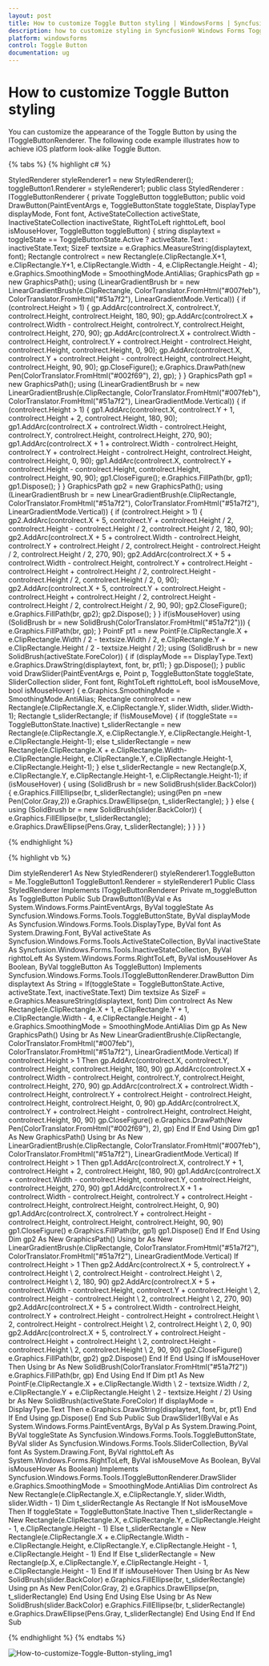 ```yaml
---
layout: post
title: How to customize Toggle Button styling | WindowsForms | Syncfusion®
description: how to customize styling in Syncfusion® Windows Forms Toggle Button control, its elements and more details.
platform: windowsforms
control: Toggle Button
documentation: ug
---
```


# How to customize Toggle Button styling

You can customize the appearance of the Toggle Button by using the IToggleButtonRenderer. The following code example illustrates how to achieve iOS platform look-alike Toggle Button.

{% tabs %}
{% highlight c# %}

StyledRenderer styleRenderer1 = new StyledRenderer();
toggleButton1.Renderer = styleRenderer1;
public class StyledRenderer : IToggleButtonRenderer
{
    private ToggleButton toggleButton;
    public void DrawButton(PaintEventArgs e, ToggleButtonState toggleState, DisplayType displayMode, Font font, ActiveStateCollection activeState, InactiveStateCollection inactiveState, RightToLeft righttoLeft, bool isMouseHover, ToggleButton toggleButton)
    {
        string displaytext = toggleState == ToggleButtonState.Active ? activeState.Text : inactiveState.Text;
        SizeF textsize = e.Graphics.MeasureString(displaytext, font);
        Rectangle controlrect = new Rectangle(e.ClipRectangle.X+1, e.ClipRectangle.Y+1, e.ClipRectangle.Width - 4, e.ClipRectangle.Height - 4);
        e.Graphics.SmoothingMode = SmoothingMode.AntiAlias;
        GraphicsPath gp = new GraphicsPath();
        using (LinearGradientBrush br = new LinearGradientBrush(e.ClipRectangle, ColorTranslator.FromHtml("#007feb"), ColorTranslator.FromHtml("#51a7f2"), LinearGradientMode.Vertical))
        {
            if (controlrect.Height > 1)
            {
                gp.AddArc(controlrect.X, controlrect.Y, controlrect.Height, controlrect.Height, 180, 90);
                gp.AddArc(controlrect.X + controlrect.Width - controlrect.Height, controlrect.Y, controlrect.Height, controlrect.Height, 270, 90);
                gp.AddArc(controlrect.X + controlrect.Width - controlrect.Height, controlrect.Y + controlrect.Height - controlrect.Height, controlrect.Height, controlrect.Height, 0, 90);
                gp.AddArc(controlrect.X, controlrect.Y + controlrect.Height - controlrect.Height, controlrect.Height, controlrect.Height, 90, 90);
                gp.CloseFigure();
                e.Graphics.DrawPath(new Pen(ColorTranslator.FromHtml("#002f69"), 2), gp);
            }
        }
        GraphicsPath gp1 = new GraphicsPath();
        using (LinearGradientBrush br = new LinearGradientBrush(e.ClipRectangle, ColorTranslator.FromHtml("#007feb"), ColorTranslator.FromHtml("#51a7f2"), LinearGradientMode.Vertical))
        {
            if (controlrect.Height > 1)
            {
                gp1.AddArc(controlrect.X, controlrect.Y + 1, controlrect.Height + 2, controlrect.Height, 180, 90);
                gp1.AddArc(controlrect.X + controlrect.Width - controlrect.Height, controlrect.Y, controlrect.Height, controlrect.Height, 270, 90);
                gp1.AddArc(controlrect.X + 1 + controlrect.Width - controlrect.Height, controlrect.Y + controlrect.Height - controlrect.Height, controlrect.Height, controlrect.Height, 0, 90);
                gp1.AddArc(controlrect.X, controlrect.Y + controlrect.Height - controlrect.Height, controlrect.Height, controlrect.Height, 90, 90);
                gp1.CloseFigure();
                e.Graphics.FillPath(br, gp1);
                gp1.Dispose();
            }
        }
        GraphicsPath gp2 = new GraphicsPath();
        using (LinearGradientBrush br = new LinearGradientBrush(e.ClipRectangle, ColorTranslator.FromHtml("#51a7f2"), ColorTranslator.FromHtml("#51a7f2"), LinearGradientMode.Vertical))
        {
            if (controlrect.Height > 1)
            {
                gp2.AddArc(controlrect.X + 5, controlrect.Y + controlrect.Height / 2, controlrect.Height - controlrect.Height / 2, controlrect.Height / 2, 180, 90);
                gp2.AddArc(controlrect.X + 5 + controlrect.Width - controlrect.Height, controlrect.Y + controlrect.Height / 2, controlrect.Height - controlrect.Height / 2, controlrect.Height / 2, 270, 90);
                gp2.AddArc(controlrect.X + 5 + controlrect.Width - controlrect.Height, controlrect.Y + controlrect.Height - controlrect.Height + controlrect.Height / 2, controlrect.Height - controlrect.Height / 2, controlrect.Height / 2, 0, 90);
                gp2.AddArc(controlrect.X + 5, controlrect.Y + controlrect.Height - controlrect.Height + controlrect.Height / 2, controlrect.Height - controlrect.Height / 2, controlrect.Height / 2, 90, 90);
                gp2.CloseFigure();
                e.Graphics.FillPath(br, gp2);
                gp2.Dispose();
            }
        }
        if(isMouseHover)
        using (SolidBrush br = new SolidBrush(ColorTranslator.FromHtml("#51a7f2")))
        {
            e.Graphics.FillPath(br, gp);
        }
        PointF pt1 = new PointF(e.ClipRectangle.X + e.ClipRectangle.Width / 2 - textsize.Width / 2, e.ClipRectangle.Y + e.ClipRectangle.Height / 2 - textsize.Height / 2);
        using (SolidBrush br = new SolidBrush(activeState.ForeColor))
        {
            if (displayMode == DisplayType.Text)
            e.Graphics.DrawString(displaytext, font, br, pt1);
        }
        gp.Dispose();
    }
    public void DrawSlider(PaintEventArgs e, Point p, ToggleButtonState toggleState, SliderCollection slider, Font font, RightToLeft righttoLeft, bool isMouseMove, bool isMouseHover)
    {
        e.Graphics.SmoothingMode = SmoothingMode.AntiAlias;
        Rectangle controlrect = new Rectangle(e.ClipRectangle.X, e.ClipRectangle.Y, slider.Width, slider.Width-1);
        Rectangle t_sliderRectangle;
        if (!isMouseMove)
        {
            if (toggleState == ToggleButtonState.Inactive)
                t_sliderRectangle = new Rectangle(e.ClipRectangle.X, e.ClipRectangle.Y, e.ClipRectangle.Height-1, e.ClipRectangle.Height-1);
            else
                t_sliderRectangle = new Rectangle(e.ClipRectangle.X + e.ClipRectangle.Width- e.ClipRectangle.Height, e.ClipRectangle.Y, e.ClipRectangle.Height-1, e.ClipRectangle.Height-1);
        }
        else
            t_sliderRectangle = new Rectangle(p.X, e.ClipRectangle.Y, e.ClipRectangle.Height-1, e.ClipRectangle.Height-1);
        if (isMouseHover)
        {
            using (SolidBrush br = new SolidBrush(slider.BackColor))
            {
                e.Graphics.FillEllipse(br, t_sliderRectangle);
                using(Pen pn =new Pen(Color.Gray,2))
                e.Graphics.DrawEllipse(pn, t_sliderRectangle);
            }
        }
        else
        {
            using (SolidBrush br = new SolidBrush(slider.BackColor))
            {
                e.Graphics.FillEllipse(br, t_sliderRectangle);
                e.Graphics.DrawEllipse(Pens.Gray, t_sliderRectangle);
            }
        }
    }
}

{% endhighlight %}

{% highlight vb %}

Dim styleRenderer1 As New StyledRenderer()
styleRenderer1.ToggleButton = Me.ToggleButton1
ToggleButton1.Renderer = styleRenderer1
Public Class StyledRenderer
Implements IToggleButtonRenderer
Private m_toggleButton As ToggleButton
Public Sub DrawButton1(ByVal e As System.Windows.Forms.PaintEventArgs, ByVal toggleState As Syncfusion.Windows.Forms.Tools.ToggleButtonState, ByVal displayMode As Syncfusion.Windows.Forms.Tools.DisplayType, ByVal font As System.Drawing.Font, ByVal activeState As Syncfusion.Windows.Forms.Tools.ActiveStateCollection, ByVal inactiveState As Syncfusion.Windows.Forms.Tools.InactiveStateCollection, ByVal righttoLeft As System.Windows.Forms.RightToLeft, ByVal isMouseHover As Boolean, ByVal toggleButton As ToggleButton)
Implements Syncfusion.Windows.Forms.Tools.IToggleButtonRenderer.DrawButton
Dim displaytext As String = If(toggleState = ToggleButtonState.Active, activeState.Text, inactiveState.Text)
Dim textsize As SizeF = e.Graphics.MeasureString(displaytext, font)
Dim controlrect As New Rectangle(e.ClipRectangle.X + 1, e.ClipRectangle.Y + 1, e.ClipRectangle.Width - 4, e.ClipRectangle.Height - 4)
e.Graphics.SmoothingMode = SmoothingMode.AntiAlias
Dim gp As New GraphicsPath()
Using br As New LinearGradientBrush(e.ClipRectangle, ColorTranslator.FromHtml("#007feb"), ColorTranslator.FromHtml("#51a7f2"), LinearGradientMode.Vertical)
If controlrect.Height > 1 Then
gp.AddArc(controlrect.X, controlrect.Y, controlrect.Height, controlrect.Height, 180, 90)
gp.AddArc(controlrect.X + controlrect.Width - controlrect.Height, controlrect.Y, controlrect.Height, controlrect.Height, 270, 90)
gp.AddArc(controlrect.X + controlrect.Width - controlrect.Height, controlrect.Y + controlrect.Height - controlrect.Height, controlrect.Height, controlrect.Height, 0, 90)
gp.AddArc(controlrect.X, controlrect.Y + controlrect.Height - controlrect.Height, controlrect.Height, controlrect.Height, 90, 90)
gp.CloseFigure()
e.Graphics.DrawPath(New Pen(ColorTranslator.FromHtml("#002f69"), 2), gp)
End If
End Using
Dim gp1 As New GraphicsPath()
Using br As New LinearGradientBrush(e.ClipRectangle, ColorTranslator.FromHtml("#007feb"), ColorTranslator.FromHtml("#51a7f2"), LinearGradientMode.Vertical)
If controlrect.Height > 1 Then
gp1.AddArc(controlrect.X, controlrect.Y + 1, controlrect.Height + 2, controlrect.Height, 180, 90)
gp1.AddArc(controlrect.X + controlrect.Width - controlrect.Height, controlrect.Y, controlrect.Height, controlrect.Height, 270, 90)
gp1.AddArc(controlrect.X + 1 + controlrect.Width - controlrect.Height, controlrect.Y + controlrect.Height - controlrect.Height, controlrect.Height, controlrect.Height, 0, 90)
gp1.AddArc(controlrect.X, controlrect.Y + controlrect.Height - controlrect.Height, controlrect.Height, controlrect.Height, 90, 90)
gp1.CloseFigure()
e.Graphics.FillPath(br, gp1)
gp1.Dispose()
End If
End Using
Dim gp2 As New GraphicsPath()
Using br As New LinearGradientBrush(e.ClipRectangle, ColorTranslator.FromHtml("#51a7f2"), ColorTranslator.FromHtml("#51a7f2"), LinearGradientMode.Vertical)
If controlrect.Height > 1 Then
gp2.AddArc(controlrect.X + 5, controlrect.Y + controlrect.Height \ 2, controlrect.Height - controlrect.Height \ 2, controlrect.Height \ 2, 180, 90)
gp2.AddArc(controlrect.X + 5 + controlrect.Width - controlrect.Height, controlrect.Y + controlrect.Height \ 2, controlrect.Height - controlrect.Height \ 2, controlrect.Height \ 2, 270, 90)
gp2.AddArc(controlrect.X + 5 + controlrect.Width - controlrect.Height, controlrect.Y + controlrect.Height - controlrect.Height + controlrect.Height \ 2, controlrect.Height - controlrect.Height \ 2, controlrect.Height \ 2, 0, 90)
gp2.AddArc(controlrect.X + 5, controlrect.Y + controlrect.Height - controlrect.Height + controlrect.Height \ 2, controlrect.Height - controlrect.Height \ 2, controlrect.Height \ 2, 90, 90)
gp2.CloseFigure()
e.Graphics.FillPath(br, gp2)
gp2.Dispose()
End If
End Using
If isMouseHover Then
Using br As New SolidBrush(ColorTranslator.FromHtml("#51a7f2"))
e.Graphics.FillPath(br, gp)
End Using
End If
Dim pt1 As New PointF(e.ClipRectangle.X + e.ClipRectangle.Width \ 2 - textsize.Width / 2, e.ClipRectangle.Y + e.ClipRectangle.Height \ 2 - textsize.Height / 2)
Using br As New SolidBrush(activeState.ForeColor)
If displayMode = DisplayType.Text Then
e.Graphics.DrawString(displaytext, font, br, pt1)
End If
End Using
gp.Dispose()
End Sub
Public Sub DrawSlider1(ByVal e As System.Windows.Forms.PaintEventArgs, ByVal p As System.Drawing.Point, ByVal toggleState As Syncfusion.Windows.Forms.Tools.ToggleButtonState, ByVal slider As Syncfusion.Windows.Forms.Tools.SliderCollection, ByVal font As System.Drawing.Font, ByVal righttoLeft As System.Windows.Forms.RightToLeft, ByVal isMouseMove As Boolean, ByVal isMouseHover As Boolean) Implements Syncfusion.Windows.Forms.Tools.IToggleButtonRenderer.DrawSlider
e.Graphics.SmoothingMode = SmoothingMode.AntiAlias
Dim controlrect As New Rectangle(e.ClipRectangle.X, e.ClipRectangle.Y, slider.Width, slider.Width - 1)
Dim t_sliderRectangle As Rectangle
If Not isMouseMove Then
If toggleState = ToggleButtonState.Inactive Then
t_sliderRectangle = New Rectangle(e.ClipRectangle.X, e.ClipRectangle.Y, e.ClipRectangle.Height - 1, e.ClipRectangle.Height - 1)
Else
t_sliderRectangle = New Rectangle(e.ClipRectangle.X + e.ClipRectangle.Width - e.ClipRectangle.Height, e.ClipRectangle.Y, e.ClipRectangle.Height - 1, e.ClipRectangle.Height - 1)
End If
Else
t_sliderRectangle = New Rectangle(p.X, e.ClipRectangle.Y, e.ClipRectangle.Height - 1, e.ClipRectangle.Height - 1)
End If
If isMouseHover Then
Using br As New SolidBrush(slider.BackColor)
e.Graphics.FillEllipse(br, t_sliderRectangle)
Using pn As New Pen(Color.Gray, 2)
e.Graphics.DrawEllipse(pn, t_sliderRectangle)
End Using
End Using
Else
Using br As New SolidBrush(slider.BackColor)
e.Graphics.FillEllipse(br, t_sliderRectangle)
e.Graphics.DrawEllipse(Pens.Gray, t_sliderRectangle)
End Using
End If
End Sub

{% endhighlight %}
{% endtabs %}

![How-to-customize-Toggle-Button-styling_img1](How-to-customize-Toggle-Button-styling_images/How-to-customize-Toggle-Button-styling_img1.png)
